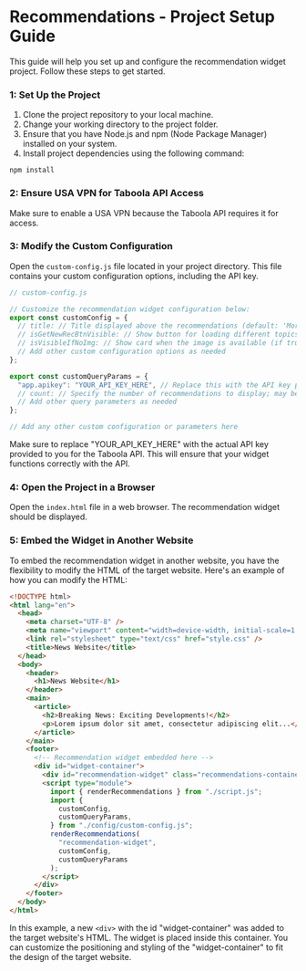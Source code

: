 # Recommendations - Project Setup Guide
This guide will help you set up and configure the recommendation widget project. Follow these steps to get started.

### 1: Set Up the Project

1. Clone the project repository to your local machine.
2. Change your working directory to the project folder.
3. Ensure that you have Node.js and npm (Node Package Manager) installed on your system.
4. Install project dependencies using the following command:

```
npm install
```

### 2: Ensure USA VPN for Taboola API Access

Make sure to enable a USA VPN because the Taboola API requires it for access.

### 3: Modify the Custom Configuration

Open the `custom-config.js` file located in your project directory. This file contains your custom configuration options, including the API key.

```javascript
// custom-config.js

// Customize the recommendation widget configuration below:
export const customConfig = {
  // title: // Title displayed above the recommendations (default: 'More for You'),
  // isGetNewRecBtnVisible: // Show button for loading different topics (if true) (default: true)
  // isVisibleIfNoImg: // Show card when the image is available (if true), hide when no image (default: false)
  // Add other custom configuration options as needed
};

export const customQueryParams = {
  "app.apikey": "YOUR_API_KEY_HERE", // Replace this with the API key provided to you
  // count: // Specify the number of recommendations to display; may be limited by the widget (default: 10)
  // Add other query parameters as needed
};

// Add any other custom configuration or parameters here
```

Make sure to replace "YOUR_API_KEY_HERE" with the actual API key provided to you for the Taboola API. This will ensure that your widget functions correctly with the API.

### 4: Open the Project in a Browser

Open the `index.html` file in a web browser. The recommendation widget should be displayed.

### 5: Embed the Widget in Another Website

To embed the recommendation widget in another website, you have the flexibility to modify the HTML of the target website. Here's an example of how you can modify the HTML:

```html
<!DOCTYPE html>
<html lang="en">
  <head>
    <meta charset="UTF-8" />
    <meta name="viewport" content="width=device-width, initial-scale=1.0" />
    <link rel="stylesheet" type="text/css" href="style.css" />
    <title>News Website</title>
  </head>
  <body>
    <header>
      <h1>News Website</h1>
    </header>
    <main>
      <article>
        <h2>Breaking News: Exciting Developments!</h2>
        <p>Lorem ipsum dolor sit amet, consectetur adipiscing elit...</p>
      </article>
    </main>
    <footer>
      <!-- Recommendation widget embedded here -->
      <div id="widget-container">
        <div id="recommendation-widget" class="recommendations-container"></div>
        <script type="module">
          import { renderRecommendations } from "./script.js";
          import {
            customConfig,
            customQueryParams,
          } from "./config/custom-config.js";
          renderRecommendations(
            "recommendation-widget",
            customConfig,
            customQueryParams
          );
        </script>
      </div>
    </footer>
  </body>
</html>
```

In this example, a new `<div>` with the id "widget-container" was added to the target website's HTML. The widget is placed inside this container. You can customize the positioning and styling of the "widget-container" to fit the design of the target website.
